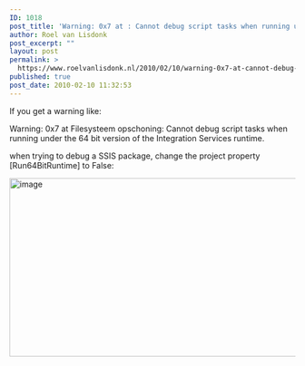 ```yaml
---
ID: 1018
post_title: 'Warning: 0x7 at : Cannot debug script tasks when running under the 64 bit version of the Integration Services runtime in a SSIS package'
author: Roel van Lisdonk
post_excerpt: ""
layout: post
permalink: >
  https://www.roelvanlisdonk.nl/2010/02/10/warning-0x7-at-cannot-debug-script-tasks-when-running-under-the-64-bit-version-of-the-integration-services-runtime-in-a-ssis-package/
published: true
post_date: 2010-02-10 11:32:53
---
```

<p>If you get a warning like:</p>  <p>Warning: 0x7 at Filesysteem opschoning: Cannot debug script tasks when running under the 64 bit version of the Integration Services runtime.</p>  <p>when trying to debug a SSIS package, change the project property [Run64BitRuntime] to False:</p>  <p><a href="http://www.roelvanlisdonk.nl/wp-content/uploads/2010/02/image2.png"><img style="border-bottom: 0px; border-left: 0px; display: inline; border-top: 0px; border-right: 0px" title="image" border="0" alt="image" src="http://www.roelvanlisdonk.nl/wp-content/uploads/2010/02/image_thumb2.png" width="510" height="315" /></a></p>